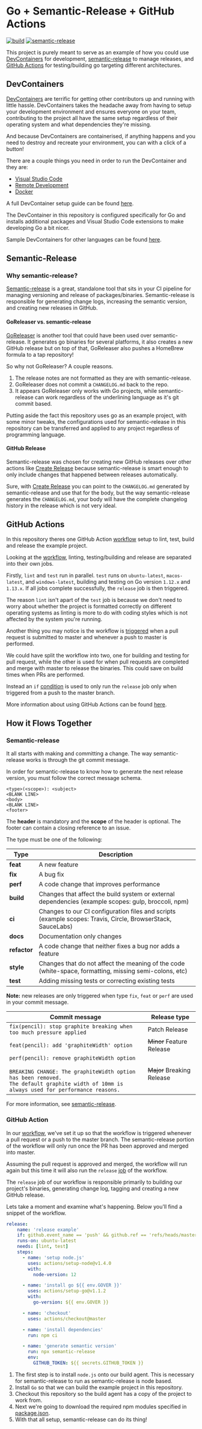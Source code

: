 # Go + Semantic-Release + GitHub Actions

[![build](https://github.com/JasonTheDeveloper/Go-Semantic-Release-GitHub-Actions/workflows/build/badge.svg?branch=master)](https://github.com/JasonTheDeveloper/Go-Semantic-Release-GitHub-Actions/actions?query=workflow%3Abuild) [![semantic-release](https://img.shields.io/badge/%20%20%F0%9F%93%A6%F0%9F%9A%80-semantic--release-e10079.svg)](https://github.com/semantic-release/semantic-release)

This project is purely meant to serve as an example of how you could use [DevContainers](https://code.visualstudio.com/docs/remote/containers) for development, [semantic-release](https://github.com/semantic-release/semantic-release) to manage releases, and [GitHub Actions](https://github.com/features/actions) for testing/building go targeting different architectures.

## DevContainers

[DevContainers](https://code.visualstudio.com/docs/remote/containers) are terrific for getting other contributors up and running with little hassle. DevContainers takes the headache away from having to setup your development environment and ensures everyone on your team, contributing to the project all have the same setup regardless of their operating system and what dependencies they're missing.

And because DevContainers are containerised, if anything happens and you need to destroy and recreate your environment, you can with a click of a button!

There are a couple things you need in order to run the DevContainer and they are:

- [Visual Studio Code](https://code.visualstudio.com/)
- [Remote Development](https://marketplace.visualstudio.com/items?itemName=ms-vscode-remote.vscode-remote-extensionpack)
- [Docker](https://docs.docker.com/install/)

A full DevContainer setup guide can be found [here](https://code.visualstudio.com/docs/remote/containers#_getting-started).

The DevContainer in this repository is configured specifically for Go and installs additional packages and Visual Studio Code extensions to make developing Go a bit nicer.

Sample DevContainers for other languages can be found [here](https://github.com/microsoft/vscode-dev-containers/tree/master/containers).

## Semantic-Release

### Why semantic-release?

[Semantic-release](https://github.com/semantic-release/semantic-release) is a great, standalone tool that sits in your CI pipeline for managing versioning and release of packages/binaries. Semantic-release is responsible for generating change logs, increasing the semantic version, and creating new releases in GitHub.

#### GoReleaser vs. semantic-release

[GoReleaser](https://github.com/goreleaser/goreleaser) is another tool that could have been used over semantic-release. It generates go binaries for several platforms, it also creates a new GitHub release but on top of that, GoReleaser also pushes a HomeBrew formula to a tap repository!

So why not GoReleaser? A couple reasons.

1. The release notes are not formatted as they are with semantic-release.
2. GoReleaser does not commit a `CHANGELOG.md` back to the repo.
3. It appears GoReleaser only works with Go projects, while semantic-release can work regardless of the underlining language as it's git commit based.

Putting aside the fact this repository uses go as an example project, with some minor tweaks, the configurations used for semantic-release in this repository can be transferred and applied to any project regardless of programming language.

#### GitHub Release

Semantic-release was chosen for creating new GitHub releases over other actions like [Create Release](https://github.com/marketplace/actions/create-release) because semantic-release is smart enough to only include changes that happened between releases automatically.

Sure, with [Create Release](https://github.com/marketplace/actions/create-release) you can point to the `CHANGELOG.md` generated by semantic-release and use that for the body, but the way semantic-release generates the `CHANGELOG.md`, your body will have the complete changelog history in the release which is not very ideal.

## GitHub Actions

In this repository theres one GitHub Action [workflow](.github/workflows/example_build.yaml) setup to lint, test, build and release the example project.

Looking at the [workflow](.github/workflows/example_build.yaml), linting, testing/building and release are separated into their own jobs.

Firstly, `lint` and `test` run in parallel. `test` runs on `ubuntu-latest`, `macos-latest`, and `windows-latest`, building and testing on Go version `1.12.x` and `1.13.x`. If all jobs complete successfully, the `release` job is then triggered.

The reason `lint` isn't apart of the `test` job is because we don't need to worry about whether the project is formatted correctly on different operating systems as linting is more to do with coding styles which is not affected by the system you're running.

Another thing you may notice is the workflow is [triggered](.github/workflows/example_build.yaml#L3-L11) when a pull request is submitted to master and whenever a push to master is performed. 

We could have split the workflow into two, one for building and testing for pull request, while the other is used for when pull requests are completed and merge with master to release the binaries. This could save on build times when PRs are performed. 

Instead an `if` [condition](.github/workflows/example_build.yaml#L75) is used to only run the `release` job only when triggered from a push to the master branch.

More information about using GitHub Actions can be found [here](https://help.github.com/en/actions).

## How it Flows Together

### Semantic-release

It all starts with making and committing a change. The way semantic-release works is through the git commit message.

In order for semantic-release to know how to generate the next release version, you must follow the correct message schema.

```commit
<type>(<scope>): <subject>
<BLANK LINE>
<body>
<BLANK LINE>
<footer>
```

The **header** is mandatory and the **scope** of the header is optional. The footer can contain a closing reference to an issue.

The type must be one of the following:

| Type | Description |
| - | - |
| **feat** | A new feature |
| **fix** | A bug fix |
| **perf** | A code change that improves performance |
| **build** | Changes that affect the build system or external dependencies (example scopes: gulp, broccoli, npm) |
| **ci** | Changes to our CI configuration files and scripts (example scopes: Travis, Circle, BrowserStack, SauceLabs) |
| **docs** | Documentation only changes |
| **refactor** | A code change that neither fixes a bug nor adds a feature |
| **style** | Changes that do not affect the meaning of the code (white-space, formatting, missing semi-colons, etc) |
| **test** | Adding missing tests or correcting existing tests |

**Note:** new releases are only triggered when type `fix`, `feat` or `perf` are used in your commit message.

| Commit message | Release type |
| - | - |
| `fix(pencil): stop graphite breaking when too much pressure applied` | Patch Release |
| `feat(pencil): add 'graphiteWidth' option` | ~~Minor~~ Feature Release  |
| `perf(pencil): remove graphiteWidth option`<br><br>`BREAKING CHANGE: The graphiteWidth option has been removed.`<br>`The default graphite width of 10mm is always used for performance reasons.` | ~~Major~~ Breaking Release |

For more information, see [semantic-release](https://github.com/semantic-release/semantic-release#how-does-it-work).

### GitHub Action

In our [workflow](.github/workflows/example_build.yaml), we've set it up so that the workflow is triggered whenever a pull request or a push to the master branch. The semantic-release portion of the workflow will only run once the PR has been approved and merged into master.

Assuming the pull request is approved and merged, the workflow will run again but this time it will also run the `release` [job](.github/workflows/example_build.yaml) of the workflow.

The `release` job of our workflow is responsible primarily to building our project's binaries, generating change log, tagging and creating a new GitHub release.

Lets take a moment and examine what's happening. Below you'll find a snippet of the workflow.

```yaml
release:
    name: 'release example'
    if: github.event_name == 'push' && github.ref == 'refs/heads/master'
    runs-on: ubuntu-latest
    needs: [lint, test]
    steps:
      - name: 'setup node.js'
        uses: actions/setup-node@v1.4.0
        with:
          node-version: 12

      - name: 'install go ${{ env.GOVER }}'
        uses: actions/setup-go@v1.1.2
        with:
          go-version: ${{ env.GOVER }}

      - name: 'checkout'
        uses: actions/checkout@master

      - name: 'install dependencies'
        run: npm ci

      - name: 'generate semantic version'
        run: npx semantic-release
        env:
          GITHUB_TOKEN: ${{ secrets.GITHUB_TOKEN }}

```

1. The first step is to install `node.js` onto our build agent. This is necessary for semantic-release to run as semantic-release is node based.
2. Install `Go` so that we can build the example project in this repository.
3. Checkout this repository so the build agent has a copy of the project to work from.
4. Next we're going to download the required npm modules specified in [package.json](package.json).
5. With that all setup, semantic-release can do its thing!
